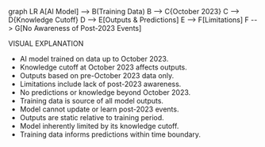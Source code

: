graph LR
    A[AI Model] --> B(Training Data)
    B --> C{October 2023}
    C --> D{Knowledge Cutoff}
    D --> E[Outputs & Predictions]
    E --> F[Limitations]
    F --> G[No Awareness of Post-2023 Events]

VISUAL EXPLANATION
- AI model trained on data up to October 2023.
- Knowledge cutoff at October 2023 affects outputs.
- Outputs based on pre-October 2023 data only.
- Limitations include lack of post-2023 awareness.
- No predictions or knowledge beyond October 2023.
- Training data is source of all model outputs.
- Model cannot update or learn post-2023 events.
- Outputs are static relative to training period.
- Model inherently limited by its knowledge cutoff.
- Training data informs predictions within time boundary.
